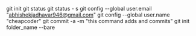 git init
git status
git status - s
git config --global user.email "abhishekjadhavar946@gmail.com"
git config --global user.name "cheapcoder"
git commit -a -m "this command adds and commits"
git init folder_name --bare
